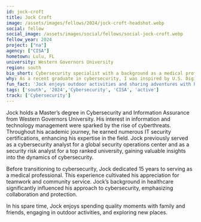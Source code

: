 ```yaml
---
id: jock-croft
title: Jock Croft
image: /assets/images/fellows/2024/jock-croft-headshot.webp
social: fellow
social_image: /assets/images/social/fellows/social-jock-croft.webp
fellow_year: 2024
project: ["na"]
agency: ["CISA"]
hometown: Lulu, FL
university: Western Governors University
region: south
bio_short: Cybersecurity specialist with a background as a medical professional committed to bringing collaboration and protection to the field
why: As a recent graduate in cybersecurity, I was inspired by U.S. Digital Corps mission and the opportunity to apply my skills in a meaningful way. The chance to work with talented professionals on innovate projects that enhance the security of our nations digital infrastructure is both exciting and motivating. Thanks to U.S. Digital Corps, I can grow as Cybersecurity professional and civil servant. 
fun_fact: 'Jock enjoys outdoor activities and sharing adventures with his family and friends.'
tags: ['south', '2024','Cybersecurity', 'CISA', 'active']
track: ['Cybersecurity']
---
```


Jock holds a Master’s degree in Cybersecurity and Information Assurance from Western Governors University. His interest in information and technology management were sparked by the rise of cyberthreats. Throughout his academic journey, he earned numerous IT security certifications, enhancing his expertise in the field. Jock previously served as a cybersecurity analyst for a global security operations center and as a security risk analyst for a top ranked university, gaining valuable insights into the dynamics of cybersecurity.

Before transitioning to cybersecurity, Jock dedicated 15 years to serving as a medical professional. This experience cultivated his appreciation for teamwork and community service. Jock’s background in healthcare significantly influenced his approach to cybersecurity, emphasizing collaboration and protection.

In his spare time, Jock enjoys spending quality moments with family and friends, engaging in outdoor activities, and exploring new places.